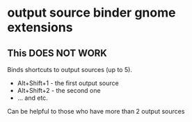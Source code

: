 # output source binder gnome extensions
## This DOES NOT WORK
Binds shortcuts to output sources (up to 5). 
* Alt+Shift+1 - the first output source
* Alt+Shift+2 - the second one
* ... and etc.

Can be helpful to those who have more than 2 output sources
